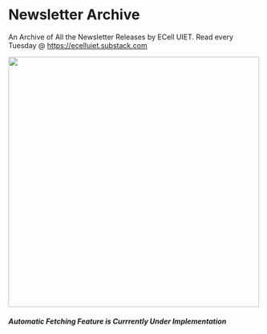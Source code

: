 # Newsletter Archive
An Archive of All the Newsletter Releases by ECell UIET. Read every Tuesday @ https://ecelluiet.substack.com

<img src="https://github.com/ecelluiet/edc-newsletter-archive/assets/156586315/8a0bea12-8c3f-4eea-8ec2-7b5d164c8f7c" align="center" height="500" width="500" >

##### Automatic Fetching Feature is Currrently Under Implementation
